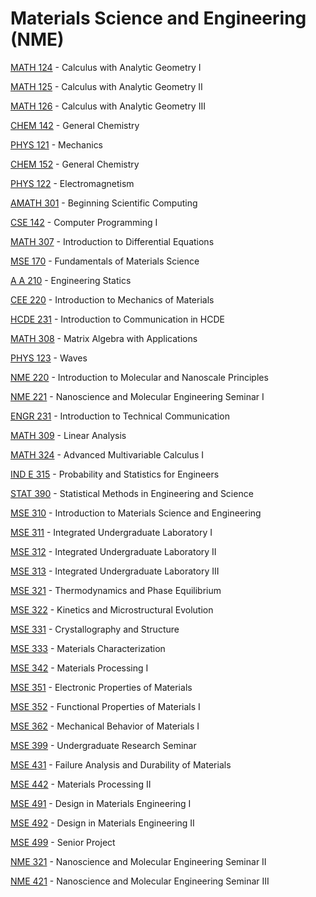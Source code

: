 # Materials Science and Engineering (NME)

[MATH 124](<https://myplan.uw.edu/course/#/courses/MATH 124>) - Calculus with Analytic Geometry I

[MATH 125](<https://myplan.uw.edu/course/#/courses/MATH 125>) - Calculus with Analytic Geometry II

[MATH 126](<https://myplan.uw.edu/course/#/courses/MATH 126>) - Calculus with Analytic Geometry III

[CHEM 142](<https://myplan.uw.edu/course/#/courses/CHEM 142>) - General Chemistry

[PHYS 121](<https://myplan.uw.edu/course/#/courses/PHYS 121>) - Mechanics

[CHEM 152](<https://myplan.uw.edu/course/#/courses/CHEM 152>) - General Chemistry

[PHYS 122](<https://myplan.uw.edu/course/#/courses/PHYS 122>) - Electromagnetism

[AMATH 301](<https://myplan.uw.edu/course/#/courses/AMATH 301>) - Beginning Scientific Computing

[CSE 142](<https://myplan.uw.edu/course/#/courses/CSE 142>) - Computer Programming I

[MATH 307](<https://myplan.uw.edu/course/#/courses/MATH 307>) - Introduction to Differential Equations

[MSE 170](<https://myplan.uw.edu/course/#/courses/MSE 170>) - Fundamentals of Materials Science

[A A 210](<https://myplan.uw.edu/course/#/courses/A A 210>) - Engineering Statics

[CEE 220](<https://myplan.uw.edu/course/#/courses/CEE 220>) - Introduction to Mechanics of Materials

[HCDE 231](<https://myplan.uw.edu/course/#/courses/HCDE 231>) - Introduction to Communication in HCDE

[MATH 308](<https://myplan.uw.edu/course/#/courses/MATH 308>) - Matrix Algebra with Applications

[PHYS 123](<https://myplan.uw.edu/course/#/courses/PHYS 123>) - Waves

[NME 220](<https://myplan.uw.edu/course/#/courses/NME 220>) - Introduction to Molecular and Nanoscale Principles

[NME 221](<https://myplan.uw.edu/course/#/courses/NME 221>) - Nanoscience and Molecular Engineering Seminar I

[ENGR 231](<https://myplan.uw.edu/course/#/courses/ENGR 231>) - Introduction to Technical Communication

[MATH 309](<https://myplan.uw.edu/course/#/courses/MATH 309>) - Linear Analysis

[MATH 324](<https://myplan.uw.edu/course/#/courses/MATH 324>) - Advanced Multivariable Calculus I

[IND E 315](<https://myplan.uw.edu/course/#/courses/IND E 315>) - Probability and Statistics for Engineers

[STAT 390](<https://myplan.uw.edu/course/#/courses/STAT 390>) - Statistical Methods in Engineering and Science

[MSE 310](<https://myplan.uw.edu/course/#/courses/MSE 310>) - Introduction to Materials Science and Engineering

[MSE 311](<https://myplan.uw.edu/course/#/courses/MSE 311>) - Integrated Undergraduate Laboratory I

[MSE 312](<https://myplan.uw.edu/course/#/courses/MSE 312>) - Integrated Undergraduate Laboratory II

[MSE 313](<https://myplan.uw.edu/course/#/courses/MSE 313>) - Integrated Undergraduate Laboratory III

[MSE 321](<https://myplan.uw.edu/course/#/courses/MSE 321>) - Thermodynamics and Phase Equilibrium

[MSE 322](<https://myplan.uw.edu/course/#/courses/MSE 322>) - Kinetics and Microstructural Evolution

[MSE 331](<https://myplan.uw.edu/course/#/courses/MSE 331>) - Crystallography and Structure

[MSE 333](<https://myplan.uw.edu/course/#/courses/MSE 333>) - Materials Characterization

[MSE 342](<https://myplan.uw.edu/course/#/courses/MSE 342>) - Materials Processing I

[MSE 351](<https://myplan.uw.edu/course/#/courses/MSE 351>) - Electronic Properties of Materials

[MSE 352](<https://myplan.uw.edu/course/#/courses/MSE 352>) - Functional Properties of Materials I

[MSE 362](<https://myplan.uw.edu/course/#/courses/MSE 362>) - Mechanical Behavior of Materials I

[MSE 399](<https://myplan.uw.edu/course/#/courses/MSE 399>) - Undergraduate Research Seminar

[MSE 431](<https://myplan.uw.edu/course/#/courses/MSE 431>) - Failure Analysis and Durability of Materials

[MSE 442](<https://myplan.uw.edu/course/#/courses/MSE 442>) - Materials Processing II

[MSE 491](<https://myplan.uw.edu/course/#/courses/MSE 491>) - Design in Materials Engineering I

[MSE 492](<https://myplan.uw.edu/course/#/courses/MSE 492>) - Design in Materials Engineering II

[MSE 499](<https://myplan.uw.edu/course/#/courses/MSE 499>) - Senior Project

[NME 321](<https://myplan.uw.edu/course/#/courses/NME 321>) - Nanoscience and Molecular Engineering Seminar II

[NME 421](<https://myplan.uw.edu/course/#/courses/NME 421>) - Nanoscience and Molecular Engineering Seminar III

